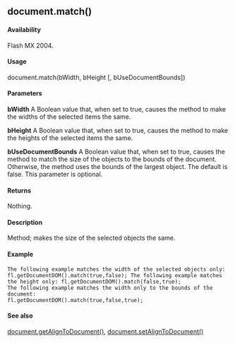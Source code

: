 ## document.match()

#### Availability

Flash MX 2004.

#### Usage

document.match(bWidth, bHeight \[, bUseDocumentBounds\])

#### Parameters

**bWidth** A Boolean value that, when set to true, causes the method to make the widths of the selected items the same.
>
**bHeight** A Boolean value that, when set to true, causes the method to make the heights of the selected items the same.
>
**bUseDocumentBounds** A Boolean value that, when set to true, causes the method to match the size of the objects to the bounds of the document. Otherwise, the method uses the bounds of the largest object. The default is false. This parameter is optional.

#### Returns

Nothing.

#### Description

Method; makes the size of the selected objects the same.

#### Example

```
The following example matches the width of the selected objects only:
fl.getDocumentDOM().match(true,false); The following example matches the height only: fl.getDocumentDOM().match(false,true);
The following example matches the width only to the bounds of the document:
fl.getDocumentDOM().match(true,false,true);

```
#### See also

[document.getAlignToDocument()](#_bookmark198), [document.setAlignToDocument()](#_bookmark277)

